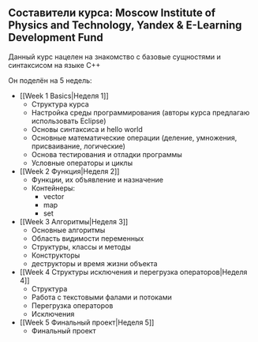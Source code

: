 ## Составители курса: Moscow Institute of Physics and Technology, Yandex & E-Learning Development Fund

Данный курс нацелен на знакомство с базовые сущностями и синтаксисом на языке С++

Он поделён на 5 недель:
- [[Week 1 Basics|Неделя 1]]
	- Структура курса
	- Настройка среды программирования (авторы курса предлагаю использовать Eclipse)
	- Основы синтаксиса и hello world
	- Основные математические операции (деление, умножения, присваивание, логические)
	- Основа тестирования и отладки программы
	- Условные операторы и циклы
- [[Week 2 Функция|Неделя 2]]
	- Функции, их объявление и назначение
	- Контейнеры:
		- vector
		- map
		- set
- [[Week 3 Алгоритмы|Неделя 3]]
	- Основные алгоритмы
	- Область видимости переменных
	- Структуры, классы и методы
	- Конструкторы
	- деструкторы и время жизни объекта
- [[Week 4 Структуры исключения и перегрузка операторов|Неделя 4]]
	- Структура
	- Работа с текстовыми фалами и потоками
	- Перегрузка операторов
	- Исключения
- [[Week 5 Финальный проект|Неделя 5]]
	- Финальный проект
